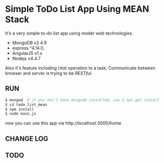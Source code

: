 # Simple ToDo List App Using MEAN Stack

It's a very simple to-do list app using moder web technologies.

- MongoDB v2.4.9
- express ^4.14.0,
- AngularJS v1.x
- Nodejs v4.4.7

Also it's feature including `CRUD` operation to a task;
Communicate between browser and server is trying to be _RESTful_.


## RUN

```bash
$ mongod  # if you don't have mongodb installed, use $ apt-get install mongodb
$ cd todo_list_mean
$ npm install
$ node main.js
```

now you can use this app via http://localhost:3000/home


## CHANGE LOG


## TODO
